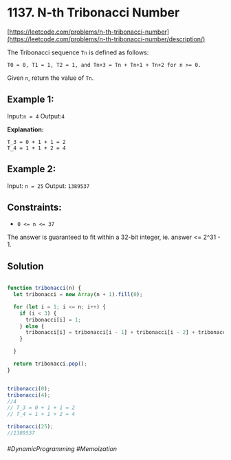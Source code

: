 # 1137. N-th Tribonacci Number
[https://leetcode.com/problems/n-th-tribonacci-number](https://leetcode.com/problems/n-th-tribonacci-number/description/)

The Tribonacci sequence `Tn` is defined as follows: 

`T0 = 0, T1 = 1, T2 = 1, and Tn+3 = Tn + Tn+1 + Tn+2 for n >= 0.`

Given `n`, return the value of `Tn`.

## Example 1:

Input:`n = 4`
Output:`4`

<b>Explanation: </b>
````
T_3 = 0 + 1 + 1 = 2
T_4 = 1 + 1 + 2 = 4
````

## Example 2:
Input: `n = 25`
Output: `1389537`


## Constraints:
- `0 <= n <= 37`

The answer is guaranteed to fit within a 32-bit integer, ie. answer <= 2^31 - 1.

## Solution 

````js

function tribonacci(n) {
  let tribonacci = new Array(n + 1).fill(0);

  for (let i = 1; i <= n; i++) {
    if (i < 3) {
      tribonacci[i] = 1;
    } else {
      tribonacci[i] = tribonacci[i - 1] + tribonacci[i - 2] + tribonacci[i - 3];
    }

  }

  return tribonacci.pop();
}


tribonacci(0);
tribonacci(4);
//4
// T_3 = 0 + 1 + 1 = 2
// T_4 = 1 + 1 + 2 = 4

tribonacci(25);
//1389537
````



###### #DynamicProgramming #Memoization
